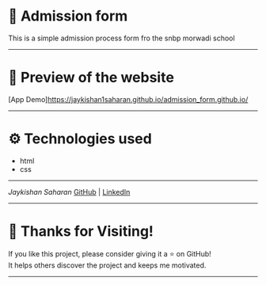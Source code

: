 # 📝 Admission form
This is a simple admission process form fro the snbp morwadi school

---
# 📸 Preview of the website
[App Demo]https://jaykishan1saharan.github.io/admission_form.github.io/

---
# ⚙ Technologies used
- html
- css

---
*Jaykishan Saharan*
[GitHub](https://github.com/jaykishan1saharan) | [LinkedIn](www.linkedin.com/in/jaikishan-saharan-a67485327)

---
# 🙌 Thanks for Visiting!
If you like this project, please consider giving it a ⭐ on GitHub!  
It helps others discover the project and keeps me motivated.

---
